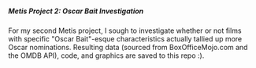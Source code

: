 ##### Metis Project 2: Oscar Bait Investigation

For my second Metis project, I sough to investigate whether or not films with specific "Oscar Bait"-esque characteristics actually tallied up more Oscar nominations. Resulting data (sourced from BoxOfficeMojo.com and the OMDB API), code, and graphics are saved to this repo :).